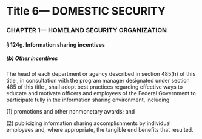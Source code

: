 
# Title 6— DOMESTIC SECURITY
### CHAPTER 1— HOMELAND SECURITY ORGANIZATION
#### § 124g. Information sharing incentives
##### (b) Other incentives

The head of each department or agency described in section 485(h) of this title , in consultation with the program manager designated under section 485 of this title , shall adopt best practices regarding effective ways to educate and motivate officers and employees of the Federal Government to participate fully in the information sharing environment, including

(1) promotions and other nonmonetary awards; and

(2) publicizing information sharing accomplishments by individual employees and, where appropriate, the tangible end benefits that resulted.
